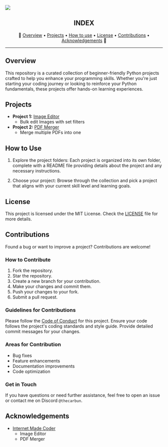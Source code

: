 ![](https://imgur.com/5bMzIJ8.png)

<h2 align="center">INDEX</h3>
<p align="center">
🐍
  <a href="#overview">Overview</a>
  •
  <a href="#projects">Projects</a>
  •
  <a href="#how-to-use">How to use</a>
  •
  <a href="#license">License</a>
  •
  <a href="#contributions">Contributions</a>
  •
  <a href="#acknowledgements">Acknowledgements</a>
  🐍
</p>
<hr>

## Overview

This repository is a curated collection of beginner-friendly Python projects crafted to help you enhance your programming skills. Whether you're just starting your coding journey or looking to reinforce your Python fundamentals, these projects offer hands-on learning experiences.

## Projects

- **Project 1:** [Image Editor](./Projects/ImageEditor/)
  - Bulk edit Images with set filters
- **Project 2:** [PDF Merger](./Projects/PDF-Merger/)
  - Merge multiple PDFs into one

## How to Use

1. Explore the project folders: Each project is organized into its own folder, complete with a README file providing details about the project and any necessary instructions.

2. Choose your project: Browse through the collection and pick a project that aligns with your current skill level and learning goals.

## License

This project is licensed under the MIT License. Check the [LICENSE](LICENSE) file for more details.

## Contributions
Found a bug or want to improve a project? Contributions are welcome! 
### How to Contribute
1. Fork the repository.
2. Star the repository.
2. Create a new branch for your contribution.
3. Make your changes and commit them.
4. Push your changes to your fork.
5. Submit a pull request.

### Guidelines for Contributions
Please follow the [Code of Conduct](CODE_OF_CONDUCT.md) for this project.
Ensure your code follows the project's coding standards and style guide.
Provide detailed commit messages for your changes.

### Areas for Contribution
- Bug fixes
- Feature enhancements
- Documentation improvements
- Code optimization

### Get in Touch
If you have questions or need further assistance, feel free to open an issue or contact me on Discord `@thecarbun`.

## Acknowledgements

- [Internet Made Coder](https://www.youtube.com/watch?v=vEQ8CXFWLZU)
    - Image Editor
    - PDF Merger